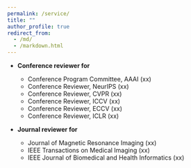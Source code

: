 ```yaml
---
permalink: /service/
title: ""
author_profile: true
redirect_from: 
  - /md/
  - /markdown.html
---
```


- **Conference reviewer for**
  - Conference Program Committee, AAAI (xx)
  - Conference Reviewer, NeurIPS (xx)
  - Conference Reviewer, CVPR (xx)
  - Conference Reviewer, ICCV (xx)
  - Conference Reviewer, ECCV (xx)
  - Conference Reviewer, ICLR (xx)

- **Journal reviewer for**
  - Journal of Magnetic Resonance Imaging (xx)
  - IEEE Transactions on Medical Imaging (xx)
  - IEEE Journal of Biomedical and Health Informatics (xx)
